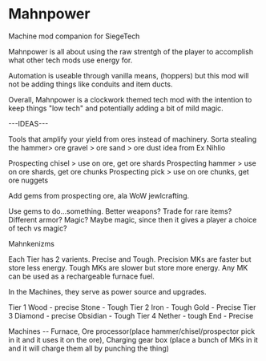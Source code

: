 Mahnpower
=========

Machine mod companion for SiegeTech

Mahnpower is all about using the raw strentgh of the player to accomplish what other tech mods use energy for.

Automation is useable through vanilla means, (hoppers) but this mod will not be adding things like conduits and item ducts.

Overall, Mahnpower is a clockwork themed tech mod with the intention to keep things "low tech" and potentially adding a bit of mild magic.


---IDEAS---

Tools that amplify your yield from ores instead of machinery.  Sorta stealing the hammer> ore gravel > ore sand > ore dust idea from Ex Nihlio

Prospecting chisel > use on ore, get ore shards
Prospecting hammer > use on ore shards, get ore chunks
Prospecting pick > use on ore chunks, get ore nuggets


Add gems from prospecting ore, ala WoW jewlcrafting.

Use gems to do...something.  Better weapons? Trade for rare items? Different armor? Magic?  Maybe magic, since then it gives a player a choice of tech vs magic?


Mahnkenizms

Each Tier has 2 varients. Precise and Tough.  Precision MKs are faster but store less energy. Tough MKs are slower but store more energy.  Any MK can be used as a rechargeable furnace fuel.

In the Machines, they serve as power source and upgrades.

Tier 1
Wood - precise
Stone - Tough
Tier 2
Iron - Tough
Gold - Precise
Tier 3
Diamond - precise
Obsidian - Tough
Tier 4
Nether - tough
End - Precise


Machines -- Furnace, Ore processor(place hammer/chisel/prospector pick in it and it uses it on the ore), Charging gear box (place a bunch of MKs in it and it will charge them all by punching the thing)
